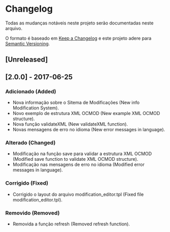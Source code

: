 # Changelog
Todas as mudanças notáveis neste projeto serão documentadas neste arquivo.

O formato é baseado em [Keep a Changelog](http://keepachangelog.com/en/1.0.0/)
e este projeto adere para [Semantic Versioning](http://semver.org/spec/v2.0.0.html).

## [Unreleased]

## [2.0.0] - 2017-06-25
### Adicionado (Added)
- Nova informação sobre o Sitema de Modificações (New info Modification System).
- Novo exemplo de estrutura XML OCMOD (New example XML OCMOD structure).
- Nova função validateXML (New validateXML function).
- Novas mensagens de erro no idioma (New error messages in language).

### Alterado (Changed)
- Modificação na função save para validar a estrutura XML OCMOD (Modified save function to validate XML OCMOD structure).
- Modificação nas mensagens de erro no idioma (Modified error messages in language).

### Corrigido (Fixed) 
- Corrigido o layout do arquivo modification_editor.tpl (Fixed file modification_editor.tpl).

### Removido (Removed)
- Removida a função refresh (Removed refresh function).
